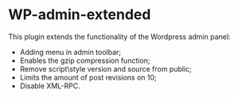 # WP-admin-extended
This plugin extends the functionality of the Wordpress admin panel:
* Adding menu in admin toolbar;
* Enables the gzip compression function;
* Remove script\style version and source from public;
* Limits the amount of post revisions on 10;
* Disable XML-RPC.
